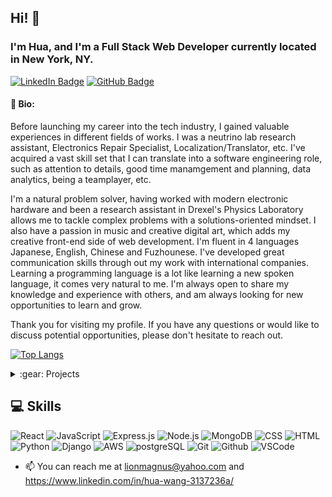 ## Hi! 👋
### I'm Hua, and I'm a Full Stack Web Developer currently located in New York, NY.

[![LinkedIn Badge](https://img.shields.io/badge/-@HuaWang-blue?style=flat&logo=Linkedin&logoColor=black)](https://www.linkedin.com/in/hua-wang-3137236a/) [![GitHub Badge](https://img.shields.io/badge/-@LionMagnus-junglegreen?style=flat&logo=GitHub&logoColor=black)](https://www.github.com/LionMagnus)

#### :pencil: Bio:
Before launching my career into the tech industry, I gained valuable experiences in different fields of works. I was a neutrino lab research assistant, Electronics Repair Specialist, Localization/Translator, etc. I've acquired a vast skill set that I can translate into a software engineering role, such as attention to details, good time manamgement and planning, data analytics, being a teamplayer, etc.

I'm a natural problem solver, having worked with modern electronic hardware and been a research assistant in Drexel's Physics Laboratory allows me to tackle complex problems with a solutions-oriented mindset. I also have a passion in music and creative digital art, which adds my creative front-end side of web development. I'm fluent in 4 languages Japanese, English, Chinese and Fuzhounese. I've developed great communication skills through out my work with international companies. Learning a programming language is a lot like learning a new spoken language, it comes very natural to me. I'm always open to share my knowledge and experience with others, and am always looking for new opportunities to learn and grow.

Thank you for visiting my profile. If you have any questions or would like to discuss potential opportunities, please don't hesitate to reach out.

[![Top Langs](https://github-readme-stats.vercel.app/api/top-langs/?username=lionmagnus&layout=compact)](https://github.com/lionmagnus/github-readme-stats)

<details>
  <summary> :gear: Projects </summary>  
  [VideGame Music Fest](https://videogame-music-fest.herokuapp.com/)<br />
  [glhf.ggs](https://glhf-ggs.herokuapp.com/)
</details>

## :computer: Skills
![React](https://img.shields.io/badge/React-20232A?style=for-the-badge&logo=react&logoColor=61DAFB)
![JavaScript](https://img.shields.io/badge/JavaScript-323330?style=for-the-badge&logo=javascript&logoColor=F7DF1E)
![Express.js](	https://img.shields.io/badge/Express.js-000000?style=for-the-badge&logo=express&logoColor=white)
![Node.js](https://img.shields.io/badge/Node.js-339933?style=for-the-badge&logo=nodedotjs&logoColor=white)
![MongoDB](https://img.shields.io/badge/MongoDB-4EA94B?style=for-the-badge&logo=mongodb&logoColor=white)
![CSS](https://img.shields.io/badge/CSS3-1572B6?style=for-the-badge&logo=css3&logoColor=white)
![HTML](https://img.shields.io/badge/HTML5-E34F26?style=for-the-badge&logo=html5&logoColor=white)
![Python](https://img.shields.io/badge/Python-FFD43B?style=for-the-badge&logo=python&logoColor=blue)
![Django](https://img.shields.io/badge/Django-092E20?style=for-the-badge&logo=django&logoColor=green)
![AWS](https://img.shields.io/badge/Amazon_AWS-232F3E?style=for-the-badge&logo=amazon-aws&logoColor=white)
![postgreSQL](https://img.shields.io/badge/PostgreSQL-316192?style=for-the-badge&logo=postgresql&logoColor=white)
![Git](https://img.shields.io/badge/GIT-E44C30?style=for-the-badge&logo=git&logoColor=white)
![Github](https://img.shields.io/badge/GitHub-100000?style=for-the-badge&logo=github&logoColor=white)
![VSCode](https://img.shields.io/badge/VSCode-0078D4?style=for-the-badge&logo=visual%20studio%20code&logoColor=white)

- 📫 You can reach me at lionmagnus@yahoo.com and https://www.linkedin.com/in/hua-wang-3137236a/